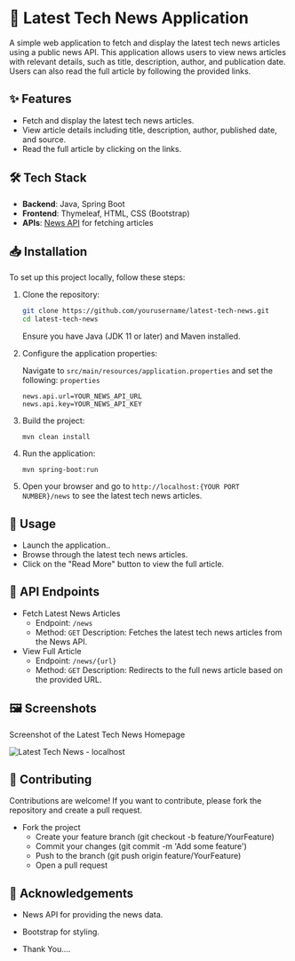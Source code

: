# 📰 Latest Tech News Application

A simple web application to fetch and display the latest tech news articles using a public news API. This application allows users to view news articles with relevant details, such as title, description, author, and publication date. Users can also read the full article by following the provided links.

## ✨ Features

- Fetch and display the latest tech news articles.
- View article details including title, description, author, published date, and source.
- Read the full article by clicking on the links.

## 🛠 Tech Stack

- **Backend**: Java, Spring Boot
- **Frontend**: Thymeleaf, HTML, CSS (Bootstrap)
- **APIs**: [News API](https://newsapi.org/) for fetching articles

## 📥 Installation

To set up this project locally, follow these steps:

1. Clone the repository:
   ```bash
   git clone https://github.com/yourusername/latest-tech-news.git
   cd latest-tech-news
   ```
   Ensure you have Java (JDK 11 or later) and Maven installed.

2. Configure the application properties:

    Navigate to `src/main/resources/application.properties` and set the following:
   `properties`
    ```
    news.api.url=YOUR_NEWS_API_URL
    news.api.key=YOUR_NEWS_API_KEY
    ```
4. Build the project:
    ```
    mvn clean install
    ```
5. Run the application:
    ```
    mvn spring-boot:run
    ```
6. Open your browser and go to `http://localhost:{YOUR PORT NUMBER}/news` to see the latest tech news articles.

## 🚀 Usage
  - Launch the application..
  - Browse through the latest tech news articles.
  - Click on the "Read More" button to view the full article.
## 📡 API Endpoints
  - Fetch Latest News Articles
    - Endpoint: `/news`
    - Method: `GET`
      Description: Fetches the latest tech news articles from the News API.
  - View Full Article
    - Endpoint: `/news/{url}`
    - Method: `GET`
      Description: Redirects to the full news article based on the provided URL.
## 🖼️ Screenshots
  Screenshot of the Latest Tech News Homepage
    
  ![Latest Tech News - localhost](https://github.com/user-attachments/assets/8270a7ac-ed80-4135-bf5f-13acd81009b4)

## 🤝 Contributing
  Contributions are welcome! If you want to contribute, please fork the repository and create a pull request.

 - Fork the project
    - Create your feature branch (git checkout -b feature/YourFeature)
    - Commit your changes (git commit -m 'Add some feature')
    - Push to the branch (git push origin feature/YourFeature)
    - Open a pull request

## 🙏 Acknowledgements
  - News API for providing the news data.
  - Bootstrap for styling.

  - Thank You....
